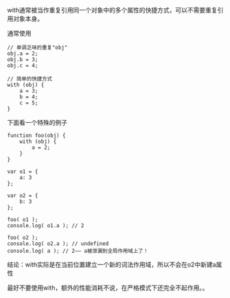 with通常被当作重复引用同一个对象中的多个属性的快捷方式，可以不需要重复引用对象本身。

通常使用
```
// 单调乏味的重复"obj"
obj.a = 2;
obj.b = 3;
obj.c = 4;

// 简单的快捷方式
with (obj) {
    a = 3;
    b = 4;
    c = 5;
}
```

下面看一个特殊的例子
```
function foo(obj) {
    with (obj) {
        a = 2;
    }
}

var o1 = {
    a: 3
};

var o2 = {
    b: 3
};

foo( o1 );
console.log( o1.a ); // 2

foo( o2 );
console.log( o2.a ); // undefined
console.log( a ); // 2—— a被泄漏到全局作用域上了！

```

结论：with实际是在当前位置建立一个新的词法作用域，所以不会在o2中新建a属性

最好不要使用with，额外的性能消耗不说，在严格模式下还完全不起作用。。